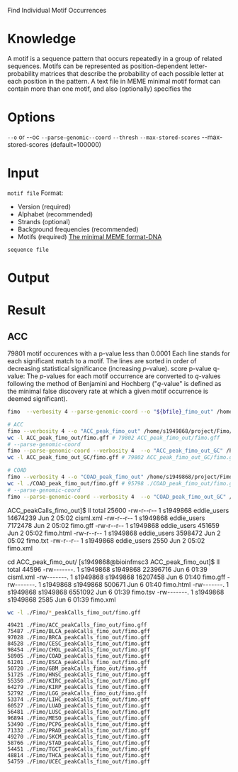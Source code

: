 Find Individual Motif Occurrences
# Knowledge
A motif is a sequence pattern that occurs repeatedly in a group of related sequences.
Motifs can be represented as position-dependent letter-probability matrices that describe the probability of each possible letter at each position in the pattern.
A text file in MEME minimal motif format can contain more than one motif, and also (optionally) specifies the 
# Options
`--o` or --oc
`--parse-genomic--coord`
`--thresh`
`--max-stored-scores`
--max-stored-scores <int> (default=100000)

# Input
`motif file` Format:
- Version (required)
- Alphabet (recommended)
- Strands (optional)
- Background frequencies (recommended)
- Motifs (required)
[The minimal MEME format-DNA](http://meme-suite.org/doc/examples/sample-dna-motif.meme)

`sequence file`
# Output
# Result
## ACC
79801 motif occurences with a p-value less than 0.0001
Each line stands for each significant match to a motif.
The lines are sorted in order of decreasing statistical significance (increasing _p_-value).
score
p-value
q-value: The _p_-values for each motif occurrence are converted to _q_-values following the method of Benjamini and Hochberg ("_q_-value" is defined as the minimal false discovery rate at which a given motif occurrence is deemed significant).
```bash
fimo  --verbosity 4 --parse-genomic-coord --o "${bfile}_fimo_out" /home/s1949868/Fimo/PRDM9.pwm.meme $file

# ACC
fimo --verbosity 4 --o "ACC_peak_fimo_out" /home/s1949868/project/Fimo/PRDM9.pwm.meme /home/s1949868/project/PeakFasta/PeakFasta/ACC_peakCalls.fasta
wc -l ACC_peak_fimo_out/fimo.gff # 79802 ACC_peak_fimo_out/fimo.gff
# --parse-genomic-coord
fimo --parse-genomic-coord --verbosity 4  --o "ACC_peak_fimo_out_GC" /home/s1949868/project/Fimo/PRDM9.pwm.meme /home/s1949868/project/PeakFasta/PeakFasta/ACC_peakCalls.fasta
wc -l ACC_peak_fimo_out_GC/fimo.gff # 79802 ACC_peak_fimo_out_GC/fimo.gff

# COAD
fimo --verbosity 4 --o "COAD_peak_fimo_out" /home/s1949868/project/Fimo/PRDM9.pwm.meme /home/s1949868/project/PeakFasta/PeakFasta/COAD_peakCalls.fasta
wc -l ./COAD_peak_fimo_out/fimo.gff # 95798 ./COAD_peak_fimo_out/fimo.gff
# --parse-genomic-coord
fimo --parse-genomic-coord --verbosity 4  --o "COAD_peak_fimo_out_GC" /home/s1949868/project/Fimo/PRDM9.pwm.meme /home/s1949868/project/PeakFasta/PeakFasta/COAD_peakCalls.fasta

```
 ACC_peakCalls_fimo_out]$ ll
total 25600
-rw-r--r-- 1 s1949868 eddie_users 14674239 Jun  2 05:02 cisml.xml
-rw-r--r-- 1 s1949868 eddie_users  7172478 Jun  2 05:02 fimo.gff
-rw-r--r-- 1 s1949868 eddie_users   451659 Jun  2 05:02 fimo.html
-rw-r--r-- 1 s1949868 eddie_users  3598472 Jun  2 05:02 fimo.txt
-rw-r--r-- 1 s1949868 eddie_users     2550 Jun  2 05:02 fimo.xml

cd ACC_peak_fimo_out/
[s1949868@bioinfmsc3 ACC_peak_fimo_out]$ ll
total 44596
-rw-------. 1 s1949868 s1949868 22396716 Jun  6 01:39 cisml.xml
-rw-------. 1 s1949868 s1949868 16207458 Jun  6 01:40 fimo.gff
-rw-------. 1 s1949868 s1949868   500671 Jun  6 01:40 fimo.html
-rw-------. 1 s1949868 s1949868  6551092 Jun  6 01:39 fimo.tsv
-rw-------. 1 s1949868 s1949868     2585 Jun  6 01:39 fimo.xml


```bash
wc -l ./Fimo/*_peakCalls_fimo_out/fimo.gff
```
    49421 ./Fimo/ACC_peakCalls_fimo_out/fimo.gff
    75487 ./Fimo/BLCA_peakCalls_fimo_out/fimo.gff
    97028 ./Fimo/BRCA_peakCalls_fimo_out/fimo.gff
    84528 ./Fimo/CESC_peakCalls_fimo_out/fimo.gff
    98454 ./Fimo/CHOL_peakCalls_fimo_out/fimo.gff
    58905 ./Fimo/COAD_peakCalls_fimo_out/fimo.gff
    61201 ./Fimo/ESCA_peakCalls_fimo_out/fimo.gff
    50720 ./Fimo/GBM_peakCalls_fimo_out/fimo.gff
    51725 ./Fimo/HNSC_peakCalls_fimo_out/fimo.gff
    55350 ./Fimo/KIRC_peakCalls_fimo_out/fimo.gff
    64279 ./Fimo/KIRP_peakCalls_fimo_out/fimo.gff
    52792 ./Fimo/LGG_peakCalls_fimo_out/fimo.gff
    53374 ./Fimo/LIHC_peakCalls_fimo_out/fimo.gff
    60527 ./Fimo/LUAD_peakCalls_fimo_out/fimo.gff
    56481 ./Fimo/LUSC_peakCalls_fimo_out/fimo.gff
    96894 ./Fimo/MESO_peakCalls_fimo_out/fimo.gff
    53490 ./Fimo/PCPG_peakCalls_fimo_out/fimo.gff
    71332 ./Fimo/PRAD_peakCalls_fimo_out/fimo.gff
    49270 ./Fimo/SKCM_peakCalls_fimo_out/fimo.gff
    58766 ./Fimo/STAD_peakCalls_fimo_out/fimo.gff
    54451 ./Fimo/TGCT_peakCalls_fimo_out/fimo.gff
    48814 ./Fimo/THCA_peakCalls_fimo_out/fimo.gff
    54759 ./Fimo/UCEC_peakCalls_fimo_out/fimo.gff

<!--stackedit_data:
eyJoaXN0b3J5IjpbMTg5ODkxMDg2NywxMjU5NzU0NywxMzk0Nz
k1MDM2LC04MzUzNDM5MTksNTEwNzkyMDI3LDEwMzU0ODYzMTks
MTY5NzQwOTk5NiwxOTY2NjEyNDUyLDQ0MjQ2MzU2NCwtMTM2ND
Q3OTA2MywtMTE1NDU2OTczNiwtMTUxMjI5MDUyOCwtMTMyNDE0
NjkxMSw3MzQ1MTE1NjksMTYwNzY5NjY3LDQ3NTQyNjU0NSwxND
kyNTE5MzE5LDExNzc5MDA4MTMsNDA4MDM5MTA0LC0yMDExMzUw
ODY4XX0=
-->